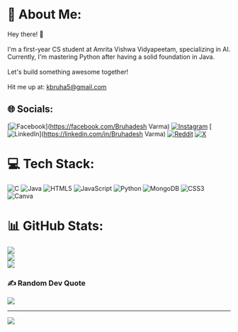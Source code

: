 # 💫 About Me:
Hey there! 👋<br><br>I'm a first-year CS student at Amrita Vishwa Vidyapeetam, specializing in AI. Currently, I'm mastering Python after having a solid foundation in Java.<br><br>Let's build something awesome together!<br><br>Hit me up at: kbruha5@gmail.com


## 🌐 Socials:
[![Facebook](https://img.shields.io/badge/Facebook-%231877F2.svg?logo=Facebook&logoColor=white)](https://facebook.com/Bruhadesh Varma) [![Instagram](https://img.shields.io/badge/Instagram-%23E4405F.svg?logo=Instagram&logoColor=white)](https://instagram.com/Kbruhadesh) [![LinkedIn](https://img.shields.io/badge/LinkedIn-%230077B5.svg?logo=linkedin&logoColor=white)](https://linkedin.com/in/Bruhadesh Varma) [![Reddit](https://img.shields.io/badge/Reddit-%23FF4500.svg?logo=Reddit&logoColor=white)](https://reddit.com/user/Kbruhadesh ) [![X](https://img.shields.io/badge/X-black.svg?logo=X&logoColor=white)](https://x.com/Kbruhadesh) 

# 💻 Tech Stack:
![C](https://img.shields.io/badge/c-%2300599C.svg?style=flat&logo=c&logoColor=white) ![Java](https://img.shields.io/badge/java-%23ED8B00.svg?style=flat&logo=openjdk&logoColor=white) ![HTML5](https://img.shields.io/badge/html5-%23E34F26.svg?style=flat&logo=html5&logoColor=white) ![JavaScript](https://img.shields.io/badge/javascript-%23323330.svg?style=flat&logo=javascript&logoColor=%23F7DF1E) ![Python](https://img.shields.io/badge/python-3670A0?style=flat&logo=python&logoColor=ffdd54) ![MongoDB](https://img.shields.io/badge/MongoDB-%234ea94b.svg?style=flat&logo=mongodb&logoColor=white) ![CSS3](https://img.shields.io/badge/css3-%231572B6.svg?style=flat&logo=css3&logoColor=white) ![Canva](https://img.shields.io/badge/Canva-%2300C4CC.svg?style=flat&logo=Canva&logoColor=white)
# 📊 GitHub Stats:
![](https://github-readme-stats.vercel.app/api?username=kbruhadesh&theme=dark&hide_border=false&include_all_commits=true&count_private=true)<br/>
![](https://github-readme-streak-stats.herokuapp.com/?user=kbruhadesh&theme=dark&hide_border=false)<br/>
![](https://github-readme-stats.vercel.app/api/top-langs/?username=kbruhadesh&theme=dark&hide_border=false&include_all_commits=true&count_private=true&layout=compact)

### ✍️ Random Dev Quote
![](https://quotes-github-readme.vercel.app/api?type=horizontal&theme=radical)

---
[![](https://visitcount.itsvg.in/api?id=kbruhadesh&icon=0&color=0)](https://visitcount.itsvg.in)

<!-- Proudly created with GPRM ( https://gprm.itsvg.in ) -->
